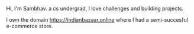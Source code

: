 Hi, I'm Sambhav.
a cs undergrad, I love challenges and building projects.

I own the domain https://indianbazaar.online where I had a semi-succesful e-commerce store.
<!---
ksmbhv/ksmbhv is a ✨ special ✨ repository because its `README.md` (this file) appears on your GitHub profile.
You can click the Preview link to take a look at your changes.
--->
